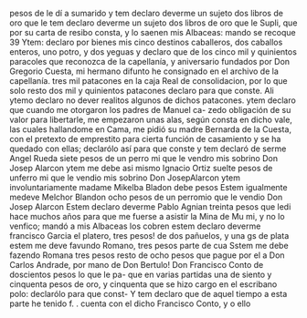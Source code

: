 pesos de le dí a sumarido
y tem declaro deverme un sujeto dos libros de oro que le
tem declaro deverme un sujeto dos libros de oro que le
Supli, que por su carta de resibo consta, y lo saenen mis Albaceas: mando se recoque 39 Ytem: declaro por bienes mis cinco destinos caballeros, dos caballos enteros, uno potro, y dos yeguas
y
declaro que de los cinco mil y quinientos paracoles
que reconozca de la capellanía, y aniversario fundados por
Don Gregorio Cuesta, mi hermano difunto he consignado
en el archivo de la capellanía.
tres mil patacones en la caja Real de consolidacion, por lo que solo resto dos mil y quinientos patacones declaro para que conste.
Ali ytemo declaro no dever realitos algunos de dichos patacones.
ytem declaro que cuando me otorgaron los padres de Manuel ca- zedo obligación de su valor para libertarle, me empezaron unas alas, según consta en dicho vale, las cuales hallandome
en Cama, me pidió su madre Bernarda de la Cuesta, con el
pretexto de emprestito para cierta función de casamiento
y se ha quedado con ellas; declarólo así para que conste
y tem declaró de serme Angel Rueda siete pesos de un perro
mi que le vendro mis sobrino Don Josep Alarcon
ytem me debe asi mismo Ignacio Ortiz suelte pesos de unferro
mi que le vendio mis sobrino Don JosepAlarcon
ytem involuntariamente madame Mikelba Bladon debe pesos
Estem igualmente medeve Melchor Blandon ocho pesos de un perromio que le vendio Don Josep Alarcon
Estem declaro deverme Pablo Agnian treinta pesos que ledi hace muchos años para que me fuerse a asistir la Mina de Mu
mi, y no lo venfico; mandó a mis Albaceas los cobren
estem declaro deverme francisco Garcia el platero, tres
pesos! de dos pañuelos, y una gs de plata
estem me deve favundo Romano, tres pesos parte de cua
Sstem me debe fazendo Romana tres pesos resto de ocho pesos que pague por el a Don Carlos Andrade, por mano de Don Bertulo!
Don Francisco Conto de doscientos pesos lo que le pa- que en varias partidas una de siento y cinquenta pesos de oro, y cinquenta que se hizo cargo en el escribano polo: declarólo para que const-
Y tem declaro que de aquel tiempo a esta parte he tenido f. . cuenta con el dicho Francisco Conto, y o ello